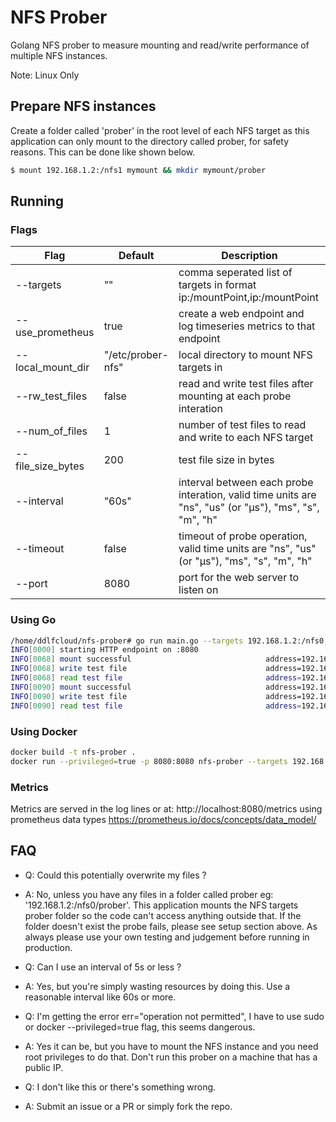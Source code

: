 # NFS Prober
Golang NFS prober to measure mounting and read/write performance of multiple NFS instances.

Note: Linux Only

## Prepare NFS instances

Create a folder called 'prober' in the root level of each NFS target as this application can only mount to the directory called prober, for safety reasons. This can be done like shown below.
```sh
$ mount 192.168.1.2:/nfs1 mymount && mkdir mymount/prober
```

## Running
### Flags

| Flag                 | Default       | Description  |
| -------------------- |-------------|-----------|
| --targets        | ""                  |    comma seperated list of targets in format ip:/mountPoint,ip:/mountPoint  |
| --use_prometheus       | true                   | create a web endpoint and log timeseries metrics to that endpoint   |
| --local_mount_dir      | "/etc/prober-nfs"      |   local directory to mount NFS targets in  |
| --rw_test_files        | false                  |    read and write test files after mounting at each probe interation  |
| --num_of_files         | 1                      |    number of test files to read and write to each NFS target  |
| --file_size_bytes        | 200                  |    test file size in bytes |
| --interval        | "60s"                  |    interval between each probe interation, valid time units are "ns", "us" (or "µs"), "ms", "s", "m", "h"  |
| --timeout        | false                  |    timeout of probe operation, valid time units are "ns", "us" (or "µs"), "ms", "s", "m", "h"  |
| --port        | 8080                  |    port for the web server to listen on  |



### Using Go
```bash
/home/ddlfcloud/nfs-prober# go run main.go --targets 192.168.1.2:/nfs0,192.168.1.3:/nfs1 --rw_test_files --local_mount_dir /home/ddlfcloud/nfs-prober/mymount
INFO[0000] starting HTTP endpoint on :8080              
INFO[0068] mount successful                              address=192.168.1.2 duration=0.006362586 mountPoint=/nfs0/prober success=true
INFO[0068] write test file                               address=192.168.1.2 duration=0.053528649 file=/home/ddlfcloud/nfs-prober/mymount/192.168.1.2/0 mountPoint=/nfs0/prober success=true
INFO[0068] read test file                                address=192.168.1.2 duration=0.000411045 file=/home/ddlfcloud/nfs-prober/mymount/192.168.1.2/0 mountPoint=/nfs0/prober success=true
INFO[0090] mount successful                              address=192.168.1.3 duration=0.006661706 mountPoint=/nfs1/prober success=true
INFO[0090] write test file                               address=192.168.1.3 duration=0.008783817 file=/home/ddlfcloud/nfs-prober/mymount/192.168.1.3/0 mountPoint=/nfs1/prober success=true
INFO[0090] read test file                                address=192.168.1.3 duration=0.000383989 file=/home/ddlfcloud/nfs-prober/mymount/192.168.1.3/0 mountPoint=/nfs1/prober success=true
```

### Using Docker
```bash
docker build -t nfs-prober .
docker run --privileged=true -p 8080:8080 nfs-prober --targets 192.168.1.2:/nfs0,192.168.1.3:/nfs1 --rw_test_files
```

### Metrics
Metrics are served in the log lines or at: http://localhost:8080/metrics using prometheus data types https://prometheus.io/docs/concepts/data_model/

## FAQ

-  Q: Could this potentially overwrite my files ?
-  A: No, unless you have any files in a folder called prober eg: '192.168.1.2:/nfs0/prober'. This application mounts the   NFS targets prober folder so the code can't access anything outside that. If the folder doesn't exist the probe fails, please see setup section above. As always please use your own testing and judgement before running in production.

-  Q: Can I use an interval of 5s or less ?
-  A: Yes, but you're simply wasting resources by doing this. Use a reasonable interval like 60s or more. 

-  Q: I'm getting the error err="operation not permitted", I have to use sudo or docker --privileged=true flag, this seems dangerous.
-  A: Yes it can be, but you have to mount the NFS instance and you need root privileges to do that. Don't run this prober on a machine that has a public IP.

-  Q: I don't like this or there's something wrong.
-  A: Submit an issue or a PR or simply fork the repo.








